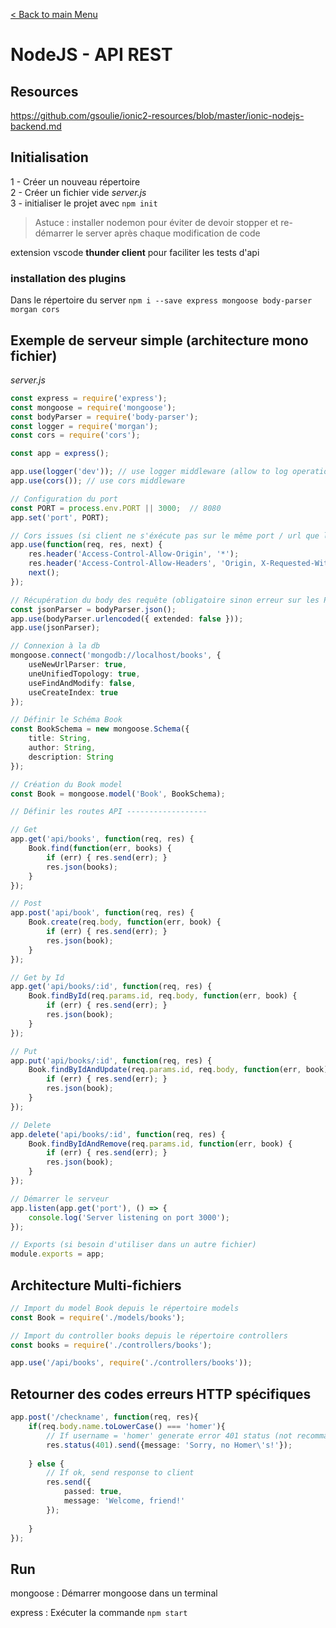 [< Back to main Menu](https://github.com/gsoulie/angular-resources/blob/master/ng-sheet.md)    

# NodeJS - API REST

## Resources

https://github.com/gsoulie/ionic2-resources/blob/master/ionic-nodejs-backend.md       

## Initialisation

1 - Créer un nouveau répertoire     
2 - Créer un fichier vide *server.js*     
3 - initialiser le projet avec ````npm init````

> Astuce : installer nodemon pour éviter de devoir stopper et re-démarrer le server après chaque modification de code

extension vscode **thunder client** pour faciliter les tests d'api

### installation des plugins 

Dans le répertoire du server ````npm i --save express mongoose body-parser morgan cors````

## Exemple de serveur simple (architecture mono fichier)

*server.js*

````typescript
const express = require('express');
const mongoose = require('mongoose');
const bodyParser = require('body-parser');
const logger = require('morgan');
const cors = require('cors');

const app = express();

app.use(logger('dev')); // use logger middleware (allow to log operations)
app.use(cors()); // use cors middleware

// Configuration du port 
const PORT = process.env.PORT || 3000;	// 8080
app.set('port', PORT);

// Cors issues (si client ne s'éxécute pas sur le même port / url que le serveur)
app.use(function(req, res, next) {
	res.header('Access-Control-Allow-Origin', '*');
	res.header('Access-Control-Allow-Headers', 'Origin, X-Requested-With, Content-Type, Accept');
	next();
});

// Récupération du body des requête (obligatoire sinon erreur sur les POSTS)
const jsonParser = bodyParser.json();
app.use(bodyParser.urlencoded({ extended: false }));
app.use(jsonParser);

// Connexion à la db
mongoose.connect('mongodb://localhost/books', {
	useNewUrlParser: true,
	uneUnifiedTopology: true,
	useFindAndModify: false,
	useCreateIndex: true
});

// Définir le Schéma Book
const BookSchema = new mongoose.Schema({
	title: String,
	author: String,
	description: String
});

// Création du Book model
const Book = mongoose.model('Book', BookSchema);

// Définir les routes API ------------------

// Get
app.get('api/books', function(req, res) {
	Book.find(function(err, books) {
		if (err) { res.send(err); }
		res.json(books);
	}
});

// Post
app.post('api/book', function(req, res) {
	Book.create(req.body, function(err, book) {
		if (err) { res.send(err); }
		res.json(book);
	}
});

// Get by Id
app.get('api/books/:id', function(req, res) {
	Book.findById(req.params.id, req.body, function(err, book) {
		if (err) { res.send(err); }
		res.json(book);
	}
});

// Put
app.put('api/books/:id', function(req, res) {
	Book.findByIdAndUpdate(req.params.id, req.body, function(err, book) {
		if (err) { res.send(err); }
		res.json(book);
	}
});

// Delete
app.delete('api/books/:id', function(req, res) {
	Book.findByIdAndRemove(req.params.id, function(err, book) {
		if (err) { res.send(err); }
		res.json(book);
	}
});

// Démarrer le serveur
app.listen(app.get('port'), () => {
	console.log('Server listening on port 3000');
});

// Exports (si besoin d'utiliser dans un autre fichier)
module.exports = app;
````

## Architecture Multi-fichiers

````typescript
// Import du model Book depuis le répertoire models
const Book = require('./models/books');

// Import du controller books depuis le répertoire controllers
const books = require('./controllers/books');

app.use('/api/books', require('./controllers/books'));
````

## Retourner des codes erreurs HTTP spécifiques

````typescript
app.post('/checkname', function(req, res){
    if(req.body.name.toLowerCase() === 'homer'){
        // If username = 'homer' generate error 401 status (not recommanded !)
        res.status(401).send({message: 'Sorry, no Homer\'s!'});
 
    } else {
        // If ok, send response to client
        res.send({
            passed: true,
            message: 'Welcome, friend!'
        });
 
    }
});
````

## Run

mongoose : Démarrer mongoose dans un terminal

express : Exécuter la commande ````npm start```` 
